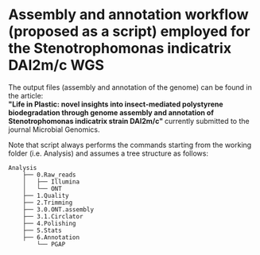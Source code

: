 # Assembly and annotation workflow (proposed as a script) employed for the Stenotrophomonas indicatrix DAI2m/c WGS 								        
The output files (assembly and annotation of the genome) can be found in the article:											
<B>"Life in Plastic: novel insights into insect-mediated polystyrene biodegradation through genome assembly and annotation of Stenotrophomonas indicatrix strain DAI2m/c" </B>
currently submitted to the journal Microbial Genomics.														


Note that script always performs the commands starting from the working folder (i.e. Analysis) and assumes a tree structure as follows:					
```
Analysis																					
	├── 0.Raw_reads																			
	│   ├── Illumina																		
	│   └── ONT																			
	├── 1.Quality																			
	├── 2.Trimming																				
	├── 3.0.ONT.assembly																			
	├── 3.1.Circlator																			
	├── 4.Polishing																			
	├── 5.Stats																				
	├── 6.Annotation																			
	    └── PGAP	
   ```			
